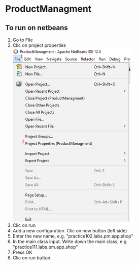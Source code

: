# ProductManagment

## To run on netbeans
1. Go to File
2. Clic on project properties
![Step 1 and 2](https://github.com/danielcasique/ProductManagment/blob/master/images/run_netbeans_001.png?raw=true)
3. Clic on run
4. Add a new configuration. Clic on new button (left side)
5. Enter the new name, e.g. "practice102.labs.pm.app.shop"
6. In the main class input. Write down the main class, e.g "practice111.labs.pm.app.shop"
7. Press OK 
8. Clic on run button.
